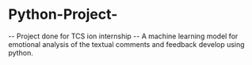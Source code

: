 # Python-Project-
-- Project done for TCS ion internship
-- A machine learning model for emotional analysis of the textual comments and feedback develop using python.
